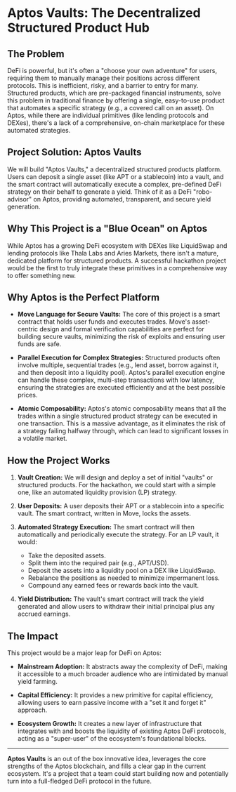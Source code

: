 
# Aptos Vaults: The Decentralized Structured Product Hub

## The Problem
DeFi is powerful, but it's often a "choose your own adventure" for users, requiring them to manually manage their positions across different protocols. This is inefficient, risky, and a barrier to entry for many. Structured products, which are pre-packaged financial instruments, solve this problem in traditional finance by offering a single, easy-to-use product that automates a specific strategy (e.g., a covered call on an asset). On Aptos, while there are individual primitives (like lending protocols and DEXes), there's a lack of a comprehensive, on-chain marketplace for these automated strategies.

## Project Solution: Aptos Vaults
We will build "Aptos Vaults," a decentralized structured products platform. Users can deposit a single asset (like APT or a stablecoin) into a vault, and the smart contract will automatically execute a complex, pre-defined DeFi strategy on their behalf to generate a yield. Think of it as a DeFi "robo-advisor" on Aptos, providing automated, transparent, and secure yield generation.

## Why This Project is a "Blue Ocean" on Aptos
While Aptos has a growing DeFi ecosystem with DEXes like LiquidSwap and lending protocols like Thala Labs and Aries Markets, there isn't a mature, dedicated platform for structured products. A successful hackathon project would be the first to truly integrate these primitives in a comprehensive way to offer something new.

## Why Aptos is the Perfect Platform
- **Move Language for Secure Vaults:** The core of this project is a smart contract that holds user funds and executes trades. Move's asset-centric design and formal verification capabilities are perfect for building secure vaults, minimizing the risk of exploits and ensuring user funds are safe.

- **Parallel Execution for Complex Strategies:** Structured products often involve multiple, sequential trades (e.g., lend asset, borrow against it, and then deposit into a liquidity pool). Aptos's parallel execution engine can handle these complex, multi-step transactions with low latency, ensuring the strategies are executed efficiently and at the best possible prices.

- **Atomic Composability:** Aptos's atomic composability means that all the trades within a single structured product strategy can be executed in one transaction. This is a massive advantage, as it eliminates the risk of a strategy failing halfway through, which can lead to significant losses in a volatile market.

## How the Project Works
1. **Vault Creation:** We will design and deploy a set of initial "vaults" or structured products. For the hackathon, we could start with a simple one, like an automated liquidity provision (LP) strategy.

2. **User Deposits:** A user deposits their APT or a stablecoin into a specific vault. The smart contract, written in Move, locks the assets.

3. **Automated Strategy Execution:** The smart contract will then automatically and periodically execute the strategy. For an LP vault, it would:
   - Take the deposited assets.
   - Split them into the required pair (e.g., APT/USD).
   - Deposit the assets into a liquidity pool on a DEX like LiquidSwap.
   - Rebalance the positions as needed to minimize impermanent loss.
   - Compound any earned fees or rewards back into the vault.

4. **Yield Distribution:** The vault's smart contract will track the yield generated and allow users to withdraw their initial principal plus any accrued earnings.

## The Impact
This project would be a major leap for DeFi on Aptos:

- **Mainstream Adoption:** It abstracts away the complexity of DeFi, making it accessible to a much broader audience who are intimidated by manual yield farming.

- **Capital Efficiency:** It provides a new primitive for capital efficiency, allowing users to earn passive income with a "set it and forget it" approach.

- **Ecosystem Growth:** It creates a new layer of infrastructure that integrates with and boosts the liquidity of existing Aptos DeFi protocols, acting as a "super-user" of the ecosystem's foundational blocks.

---

**Aptos Vaults** is an out of the box innovative idea, leverages the core strengths of the Aptos blockchain, and fills a clear gap in the current ecosystem. It's a project that a team could start building now and potentially turn into a full-fledged DeFi protocol in the future.
